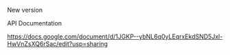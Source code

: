 New version

API Documentation

https://docs.google.com/document/d/1JGKP--ybNL6q0yLEqrxEkdSND5Jxl-HwVnZsXQ6rSac/edit?usp=sharing
